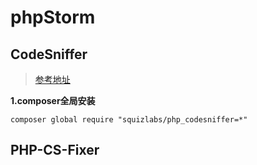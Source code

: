 # phpStorm

## CodeSniffer
> [参考地址](https://confluence.jetbrains.com/display/PhpStorm/PHP+Code+Sniffer+in+PhpStorm)

**1.composer全局安装**
```
composer global require "squizlabs/php_codesniffer=*"
``` 


## PHP-CS-Fixer